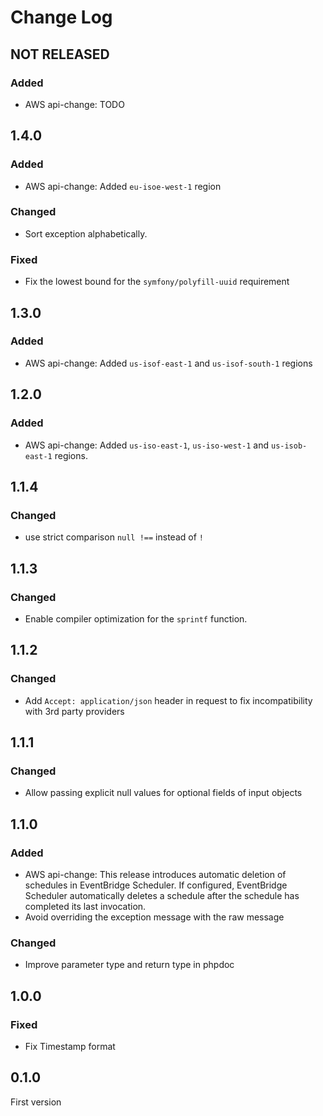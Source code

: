 # Change Log

## NOT RELEASED

### Added

- AWS api-change: TODO

## 1.4.0

### Added

- AWS api-change: Added `eu-isoe-west-1` region

### Changed

- Sort exception alphabetically.

### Fixed

- Fix the lowest bound for the `symfony/polyfill-uuid` requirement

## 1.3.0

### Added

- AWS api-change: Added `us-isof-east-1`  and `us-isof-south-1` regions

## 1.2.0

### Added

- AWS api-change: Added `us-iso-east-1`, `us-iso-west-1` and `us-isob-east-1` regions.

## 1.1.4

### Changed

- use strict comparison `null !==` instead of `!`

## 1.1.3

### Changed

- Enable compiler optimization for the `sprintf` function.

## 1.1.2

### Changed

- Add `Accept: application/json` header in request to fix incompatibility with 3rd party providers

## 1.1.1

### Changed

- Allow passing explicit null values for optional fields of input objects

## 1.1.0

### Added

- AWS api-change: This release introduces automatic deletion of schedules in EventBridge Scheduler. If configured, EventBridge Scheduler automatically deletes a schedule after the schedule has completed its last invocation.
- Avoid overriding the exception message with the raw message

### Changed

- Improve parameter type and return type in phpdoc

## 1.0.0

### Fixed

- Fix Timestamp format

## 0.1.0

First version
